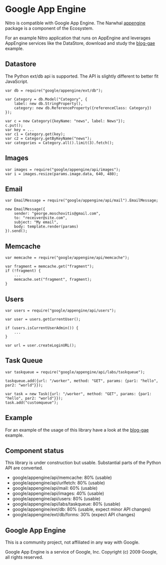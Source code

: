 Google App Engine
=================

Nitro is compatible with Google App Engine. The Narwhal [appengine](http://github.com/gmosx/appengine) package is a component of the Ecosystem.

For an example Nitro application that runs on AppEngine and leverages AppEngine services like the DataStore, download and study the [blog-gae](http://github.com/gmosx/blog-gae) example.


Datastore
---------

The Python ext/db api is supported. The API is slightly different to better fit JavaScript.

    var db = require("google/appengine/ext/db");

    var Category = db.Model("Category", {
	    label: new db.StringProperty(),
	    category: new db.ReferenceProperty({referenceClass: Category})
    });

    var c = new Category({keyName: "news", label: News"});
    c.put();
    var key = ...
    var c1 = Category.get(key);
    var c2 = Category.getByKeyName("news");
    var categories = Category.all().limit(3).fetch();


Images
------

    var images = require("google/appengine/api/images");
    var i = images.resize(params.image.data, 640, 480);


Email
-----

    var EmailMessage = require("google/appengine/api/mail").EmailMessage;

    new EmailMessage({
        sender: "george.moschovitis@gmail.com",
        to: "receiver@site.com",
        subject: "My email",
        body: template.render(params)
    }).send();


Memcache
--------

    var memcache = require("google/appengine/api/memcache");
    
    var fragment = memcache.get("fragment");
    if (!fragment) {
        ...
        memcache.set("fragment", fragment);
    }


Users
-----

    var users = require("google/appengine/api/users");
    
    var user = users.getCurrentUser();
    
    if (users.isCurrentUserAdmin()) {
        ...
    }
    
    var url = user.createLoginURL();


Task Queue
----------

    var taskqueue = require("google/appengine/api/labs/taskqueue");
    
    taskqueue.add({url: "/worker", method: "GET", params: {par1: "hello", par2: "world"}});  
    
    var task = new Task({url: "/worker", method: "GET", params: {par1: "hello", par2: "world"}});
    task.add("customqueue");


Example
-------

For an example of the usage of this library have a look at the [blog-gae](http://github.com/gmosx/blog-gae) example.


Component status
----------------

This library is under construction but usable. Substantial parts of the Python API are converted.

* google/appengine/api/memcache: 80% (usable)
* google/appengine/api/urlfetch: 80% (usable)
* google/appengine/api/mail: 60% (usable)
* google/appengine/api/images: 40% (usable)
* google/appengine/api/users: 80% (usable)
* google/appengine/api/labs/taskqueue: 80% (usable)
* google/appengine/ext/db: 80% (usable, expect minor API changes)
* google/appengine/ext/db/forms: 30% (expect API changes)



Google App Engine
-----------------

This is a community project, not affiliated in any way with Google.

Google App Engine is a service of Google, Inc. Copyright (c) 2009 Google, all rights reserved.

